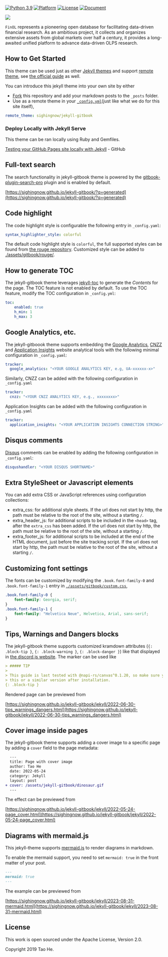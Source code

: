 <meta name="robots" content="noindex, nofollow">


[![Python 3.9](https://shields.io/badge/python-3.9-blue.svg)](https://www.python.org/downloads/release/python-3916/)
[![Platform](https://img.shields.io/badge/platform-linux%20%7C%20windows%20%7C%20macos-lightgrey)](Platform)
[![License](https://img.shields.io/github/license/jiahaoli57/FinOL)](License)
[![Document](https://img.shields.io/badge/docs-latest-red)](https://finol.readthedocs.io/en/latest/)

[![](https://dcbadge.vercel.app/api/server/3tEwzBBT)](https://discord.gg/3tEwzBBT)

[//]: # ([![GitHub stars]&#40;https://img.shields.io/github/stars/ai4finol/finol?color=orange&#41;]&#40;https://github.com/ai4finol/finol/stargazers&#41;)


``FinOL`` represents a pioneering open database for facilitating data-driven financial research. As an
ambitious project, it collects and organizes extensive assets from global markets over half a century,
it provides a long-awaited unified platform to advance data-driven OLPS research.


## How to Get Started

This theme can be used just as other [Jekyll themes][1] and support [remote theme][12],
see [the official guide][13] as well.

You can introduce this jekyll theme into your own site by either

- [Fork][3] this repository and add your markdown posts to the `_posts` folder.
- Use as a remote theme in your [`_config.yml`][14](just like what we do for this
  site itself),

```yaml
remote_theme: sighingnow/jekyll-gitbook
```

### Deploy Locally with Jekyll Serve

This theme can be ran locally using Ruby and Gemfiles.

[Testing your GitHub Pages site locally with Jekyll](https://docs.github.com/en/pages/setting-up-a-github-pages-site-with-jekyll/testing-your-github-pages-site-locally-with-jekyll) - GitHub

## Full-text search

The search functionality in jekyll-gitbook theme is powered by the [gitbook-plugin-search-pro][5] plugin and is enabled by default.

[https://sighingnow.github.io/jekyll-gitbook/?q=generated](https://sighingnow.github.io/jekyll-gitbook/?q=generated)

## Code highlight

The code highlight style is configurable the following entry in `_config.yaml`:

```yaml
syntax_highlighter_style: colorful
```

The default code highlight style is `colorful`, the full supported styles can be found from [the rouge repository][6]. Customized
style can be added to [./assets/gitbook/rouge/](./assets/gitbook/rouge/).

## How to generate TOC

The jekyll-gitbook theme leverages [jekyll-toc][4] to generate the *Contents* for the page.
The TOC feature is not enabled by default. To use the TOC feature, modify the TOC
configuration in `_config.yml`:

```yaml
toc:
    enabled: true
    h_min: 1
    h_max: 3
```

## Google Analytics, etc.

The jekyll-gitboook theme supports embedding the [Google Analytics][7], [CNZZ][8] and [Application Insights][9] website analytical tools with the following
minimal configuration in `_config.yaml`:

```yaml
tracker:
  google_analytics: "<YOUR GOOGLE ANALYTICS KEY, e.g, UA-xxxxxx-x>"
```

Similarly, CNZZ can be added with the following configuration in `_config.yaml`

```yaml
tracker:
  cnzz: "<YOUR CNZZ ANALYTICS KEY, e.g., xxxxxxxx>"
```

Application Insights can be added with the following configuration in `_config.yaml`

```yaml
tracker:
  application_insights: "<YOUR APPLICATION INSIGHTS CONNECTION STRING>"
```

## Disqus comments

[Disqus](https://disqus.com/) comments can be enabled by adding the following configuration in `_config.yaml`:

```yaml
disqushandler: "<YOUR DISQUS SHORTNAME>"
```

## Extra StyleSheet or Javascript elements

You can add extra CSS or JavaScript references using configuration collections:

- extra_css: for additional style sheets. If the url does not start by http, the path must be relative to the root of the site, without a starting `/`.
- extra_header_js: for additional scripts to be included in the `<head>` tag, after the `extra_css` has been added. If the url does not start by http, the path must be relative to the root of the site, without a starting `/`.
- extra_footer_js: for additional scripts to be included at the end of the HTML document, just before the site tracking script. If the url does not start by http, the path must be relative to the root of the site, without a starting `/`.

## Customizing font settings

The fonts can be customized by modifying the `.book.font-family-0` and `.book.font-family-1` entry in [`./assets/gitbook/custom.css`][10],

```css
.book.font-family-0 {
    font-family: Georgia, serif;
}
.book.font-family-1 {
    font-family: "Helvetica Neue", Helvetica, Arial, sans-serif;
}
```

## Tips, Warnings and Dangers blocks

The jekyll-gitbook theme supports customized kramdown attributes (`{: .block-tip }`, `{: .block-warning }`,
`{: .block-danger }`) like that displayed in [the discord.js website][11]. The marker can be used like

```markdown
> ##### TIP
>
> This guide is last tested with @napi-rs/canvas^0.1.20, so make sure you have
> this or a similar version after installation.
{: .block-tip }
```

Rendered page can be previewed from

[https://sighingnow.github.io/jekyll-gitbook/jekyll/2022-06-30-tips_warnings_dangers.html](https://sighingnow.github.io/jekyll-gitbook/jekyll/2022-06-30-tips_warnings_dangers.html)

## Cover image inside pages

The jekyll-gitbook theme supports adding a cover image to a specific page by adding
a `cover` field to the page metadata:

```diff
  ---
  title: Page with cover image
  author: Tao He
  date: 2022-05-24
  category: Jekyll
  layout: post
+ cover: /assets/jekyll-gitbook/dinosaur.gif
  ---
```

The effect can be previewed from

[https://sighingnow.github.io/jekyll-gitbook/jekyll/2022-05-24-page_cover.html](https://sighingnow.github.io/jekyll-gitbook/jekyll/2022-05-24-page_cover.html)

## Diagrams with mermaid.js

This jekyll-theme supports [mermaid.js](https://mermaid.js.org/) to render diagrams
in markdown.

To enable the mermaid support, you need to set `mermaid: true` in the front matter
of your post.

```markdown
---
mermaid: true
---
```

The example can be previewed from

[https://sighingnow.github.io/jekyll-gitbook/jekyll/2023-08-31-mermaid.html](https://sighingnow.github.io/jekyll-gitbook/jekyll/2023-08-31-mermaid.html)

## License

This work is open sourced under the Apache License, Version 2.0.

Copyright 2019 Tao He.

[1]: https://pages.github.com
[2]: https://pages.github.com/themes
[3]: https://github.com/sighingnow/jekyll-gitbook/fork
[4]: https://github.com/allejo/jekyll-toc
[5]: https://github.com/gitbook-plugins/gitbook-plugin-search-pro
[6]: https://github.com/rouge-ruby/rouge/tree/master/lib/rouge/themes
[7]: https://analytics.google.com/analytics/web/
[8]: https://www.cnzz.com/
[9]: https://docs.microsoft.com/en-us/azure/azure-monitor/app/app-insights-overview
[10]: https://github.com/sighingnow/jekyll-gitbook/blob/master/gitbook/custom.css
[11]: https://discordjs.guide/popular-topics/canvas.html#setting-up-napi-rs-canvas
[12]: https://rubygems.org/gems/jekyll-remote-theme
[13]: https://docs.github.com/en/pages/setting-up-a-github-pages-site-with-jekyll/adding-a-theme-to-your-github-pages-site-using-jekyll
[14]: https://github.com/sighingnow/jekyll-gitbook/blob/master/_config.yml
